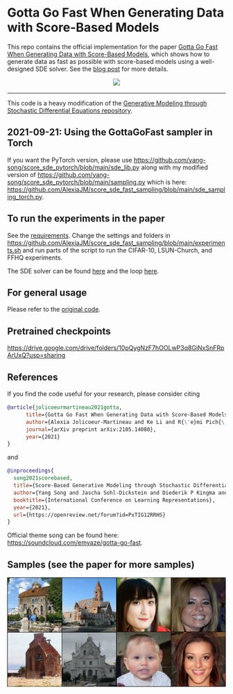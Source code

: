 # Gotta Go Fast When Generating Data with Score-Based Models

This repo contains the official implementation for the paper [Gotta Go Fast When Generating Data with Score-Based Models](https://arxiv.org/abs/2105.14080), which shows how to generate data as fast as possible with score-based models using a well-designed SDE solver. See the [blog post](https://ajolicoeur.wordpress.com/gotta-go-fast-with-score-based-models/) for more details.

<p align="center">
  <img src="https://i.kym-cdn.com/photos/images/newsfeed/000/615/826/8ba.gif">
</p>

--------------------

This code is a heavy modification of the [Generative Modeling through Stochastic Differential Equations repository](https://github.com/yang-song/score_sde).

## 2021-09-21: Using the GottaGoFast sampler in Torch
If you want the PyTorch version, please use https://github.com/yang-song/score_sde_pytorch/blob/main/sde_lib.py along with my modified version of https://github.com/yang-song/score_sde_pytorch/blob/main/sampling.py which is here: https://github.com/AlexiaJM/score_sde_fast_sampling/blob/main/sde_sampling_torch.py.

## To run the experiments in the paper

See the [requirements](https://github.com/AlexiaJM/score_sde_fast_sampling/blob/main/requirements.txt). 
Change the settings and folders in https://github.com/AlexiaJM/score_sde_fast_sampling/blob/main/experiments.sh and run parts of the script to run the CIFAR-10, LSUN-Church, and FFHQ experiments.

The SDE solver can be found [here](https://github.com/AlexiaJM/score_sde_fast_sampling/blob/main/sampling.py#L172) and the loop [here](https://github.com/AlexiaJM/score_sde_fast_sampling/blob/main/sampling.py#L574).

## For general usage 

Please refer to the [original code](https://github.com/yang-song/score_sde).

## Pretrained checkpoints

https://drive.google.com/drive/folders/10pQygNzF7hOOLwP3q8GiNxSnFRpArUxQ?usp=sharing

## References
If you find the code useful for your research, please consider citing
```bib
@article{jolicoeurmartineau2021gotta,
      title={Gotta Go Fast When Generating Data with Score-Based Models}, 
      author={Alexia Jolicoeur-Martineau and Ke Li and R{\'e}mi Pich{\'e}-Taillefer and Tal Kachman and Ioannis Mitliagkas},
      journal={arXiv preprint arXiv:2105.14080},
      year={2021}
}
```
and 
```bib
@inproceedings{
  song2021scorebased,
  title={Score-Based Generative Modeling through Stochastic Differential Equations},
  author={Yang Song and Jascha Sohl-Dickstein and Diederik P Kingma and Abhishek Kumar and Stefano Ermon and Ben Poole},
  booktitle={International Conference on Learning Representations},
  year={2021},
  url={https://openreview.net/forum?id=PxTIG12RRHS}
}
```

Official theme song can be found here: https://soundcloud.com/emyaze/gotta-go-fast.

## Samples (see the paper for more samples)

![](/images/both.png)

